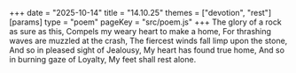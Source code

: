 +++
date = "2025-10-14"
title = "14.10.25"
themes = ["devotion", "rest"]
[params]
  type = "poem"
  pageKey = "src/poem.js"
+++
The glory of a rock as sure as this,
Compels my weary heart to make a home,
For thrashing waves are muzzled at the crash,
The fiercest winds fall limp upon the stone,
And so in pleased sight of Jealousy,
My heart has found true home,
And so in burning gaze of Loyalty,
My feet shall rest alone.
